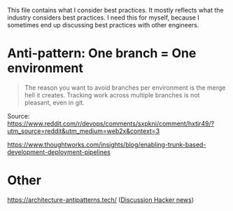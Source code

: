 This file contains what I consider best practices. It mostly reflects what the industry considers best practices. I need this for myself, because I sometimes end up discussing best practices with other engineers.

# Anti-pattern: One branch = One environment

> The reason you want to avoid branches per environment is the merge hell it creates. Tracking work across multiple branches is not pleasant, even in git.

Source: https://www.reddit.com/r/devops/comments/sxpkni/comment/hxtir49/?utm_source=reddit&utm_medium=web2x&context=3

https://www.thoughtworks.com/insights/blog/enabling-trunk-based-development-deployment-pipelines

# Other

https://architecture-antipatterns.tech/ ([Discussion Hacker news](https://news.ycombinator.com/item?id=38457889))
